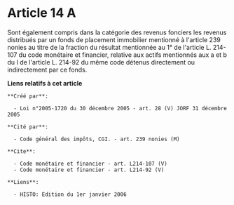 # Article 14 A

Sont également compris dans la catégorie des revenus fonciers les revenus distribués par un fonds de placement immobilier
mentionné à l'article 239 nonies au titre de la fraction du résultat mentionnée au 1° de l'article L. 214-107 du code
monétaire et financier, relative aux actifs mentionnés aux a et b du I de l'article L. 214-92 du même code détenus
directement ou indirectement par ce fonds.

**Liens relatifs à cet article**

	**Créé par**:

	  - Loi n°2005-1720 du 30 décembre 2005 - art. 28 (V) JORF 31 décembre 2005

	**Cité par**:

	  - Code général des impôts, CGI. - art. 239 nonies (M)

	**Cite**:

	  - Code monétaire et financier - art. L214-107 (V)
	  - Code monétaire et financier - art. L214-92 (V)

	**Liens**:

	  - HISTO: Edition du 1er janvier 2006
